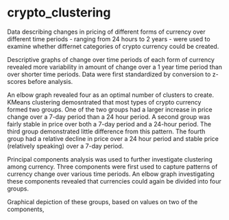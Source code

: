 # crypto_clustering
Data describing changes in pricing of different forms of currency over different time periods - ranging from 24 hours to 2 years - were used to examine whether differnet categories of crypto currency could be created. 

Descriptive graphs of change over time periods of each form of currency revealed more variability in amount of change over a 1 year time period than over shorter time periods. Data were first standardized by conversion to z-scores before analysis.

An elbow graph revealed four as an optimal number of clusters to create. KMeans clustering demosntrated that most types of crypto currency formed two groups. One of the two groups had a larger increase in price change over a 7-day period than a 24 hour period. A second group was fairly stable in price over both a 7-day period and a 24-hour period. The third group demonstrated little difference from this pattern. The fourth group had a relative decline in price over a 24 hour period and stable price (relatively speaking) over a 7-day period.

Principal components analysis was used to further investigate clustering among currency. Three components were first used to capture patterns of currency change over various time periods. An elbow graph investigating these components revealed that currencies could again be divided into four groups.

Graphical depiction of these groups, based on values on two of the components, 
